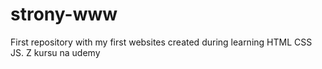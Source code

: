 # strony-www
First repository with my first websites created during learning HTML CSS JS. Z kursu na udemy
